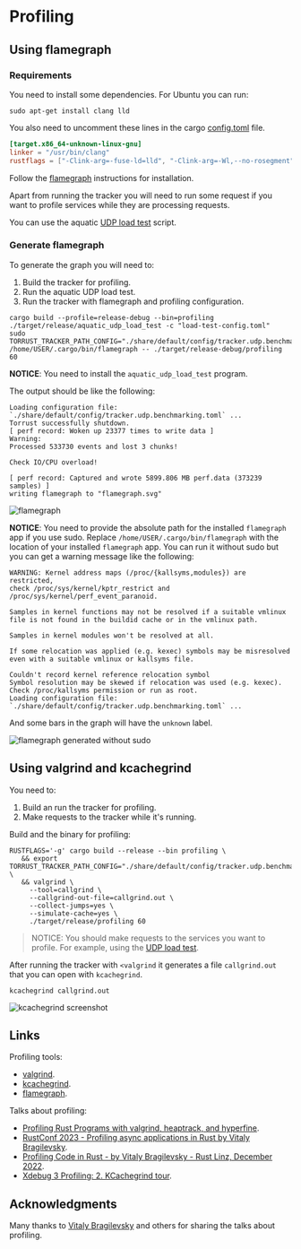 # Profiling

## Using flamegraph

### Requirements

You need to install some dependencies. For Ubuntu you can run:

```console
sudo apt-get install clang lld
```

You also need to uncomment these lines in the cargo [config.toml](./../.cargo/config.toml) file.

```toml
[target.x86_64-unknown-linux-gnu]
linker = "/usr/bin/clang"
rustflags = ["-Clink-arg=-fuse-ld=lld", "-Clink-arg=-Wl,--no-rosegment"]
```

Follow the [flamegraph](https://github.com/flamegraph-rs/flamegraph) instructions for installation.

Apart from running the tracker you will need to run some request if you want to profile services while they are processing requests.

You can use the aquatic [UDP load test](https://github.com/greatest-ape/aquatic/tree/master/crates/udp_load_test) script.

### Generate flamegraph

To generate the graph you will need to:

1. Build the tracker for profiling.
2. Run the aquatic UDP load test.
3. Run the tracker with flamegraph and profiling configuration.

```console
cargo build --profile=release-debug --bin=profiling
./target/release/aquatic_udp_load_test -c "load-test-config.toml"
sudo TORRUST_TRACKER_PATH_CONFIG="./share/default/config/tracker.udp.benchmarking.toml" /home/USER/.cargo/bin/flamegraph -- ./target/release-debug/profiling 60
```

__NOTICE__: You need to install the `aquatic_udp_load_test` program.

The output should be like the following:

```output
Loading configuration file: `./share/default/config/tracker.udp.benchmarking.toml` ...
Torrust successfully shutdown.
[ perf record: Woken up 23377 times to write data ]
Warning:
Processed 533730 events and lost 3 chunks!

Check IO/CPU overload!

[ perf record: Captured and wrote 5899.806 MB perf.data (373239 samples) ]
writing flamegraph to "flamegraph.svg"
```

![flamegraph](./media/flamegraph.svg)

__NOTICE__: You need to provide the absolute path for the installed `flamegraph` app if you use sudo. Replace `/home/USER/.cargo/bin/flamegraph` with the location of your installed `flamegraph` app. You can run it without sudo but you can get a warning message like the following:

```output
WARNING: Kernel address maps (/proc/{kallsyms,modules}) are restricted,
check /proc/sys/kernel/kptr_restrict and /proc/sys/kernel/perf_event_paranoid.

Samples in kernel functions may not be resolved if a suitable vmlinux
file is not found in the buildid cache or in the vmlinux path.

Samples in kernel modules won't be resolved at all.

If some relocation was applied (e.g. kexec) symbols may be misresolved
even with a suitable vmlinux or kallsyms file.

Couldn't record kernel reference relocation symbol
Symbol resolution may be skewed if relocation was used (e.g. kexec).
Check /proc/kallsyms permission or run as root.
Loading configuration file: `./share/default/config/tracker.udp.benchmarking.toml` ...
```

And some bars in the graph  will have the `unknown` label.

![flamegraph generated without sudo](./media/flamegraph_generated_withput_sudo.svg)

## Using valgrind and kcachegrind

You need to:

1. Build an run the tracker for profiling.
2. Make requests to the tracker while it's running.

Build and the binary for profiling:

```console
RUSTFLAGS='-g' cargo build --release --bin profiling \
   && export TORRUST_TRACKER_PATH_CONFIG="./share/default/config/tracker.udp.benchmarking.toml" \
   && valgrind \
     --tool=callgrind \
     --callgrind-out-file=callgrind.out \
     --collect-jumps=yes \
     --simulate-cache=yes \
     ./target/release/profiling 60
```

> NOTICE: You should make requests to the services you want to profile. For example, using the [UDP load test](./benchmarking.md#run-udp-load-test).

After running the tracker with `<valgrind` it generates a file `callgrind.out`
that you can open with `kcachegrind`.

```console
kcachegrind callgrind.out
```

![kcachegrind screenshot](./media/kcachegrind-screenshot.png)

## Links

Profiling tools:

- [valgrind](https://valgrind.org/).
- [kcachegrind](https://kcachegrind.github.io/).
- [flamegraph](https://github.com/flamegraph-rs/flamegraph).

Talks about profiling:

- [Profiling Rust Programs with valgrind, heaptrack, and hyperfine](https://www.youtube.com/watch?v=X6Xz4CRd6kw&t=191s).
- [RustConf 2023 - Profiling async applications in Rust by Vitaly Bragilevsky](https://www.youtube.com/watch?v=8FAdY_0DpkM).
- [Profiling Code in Rust - by Vitaly Bragilevsky - Rust Linz, December 2022](https://www.youtube.com/watch?v=JRMOIE_wAFk&t=8s).
- [Xdebug 3 Profiling: 2. KCachegrind tour](https://www.youtube.com/watch?v=h-0HpCblt3A).

## Acknowledgments

Many thanks to [Vitaly Bragilevsky](https://github.com/bravit) and others for sharing the talks about profiling.
